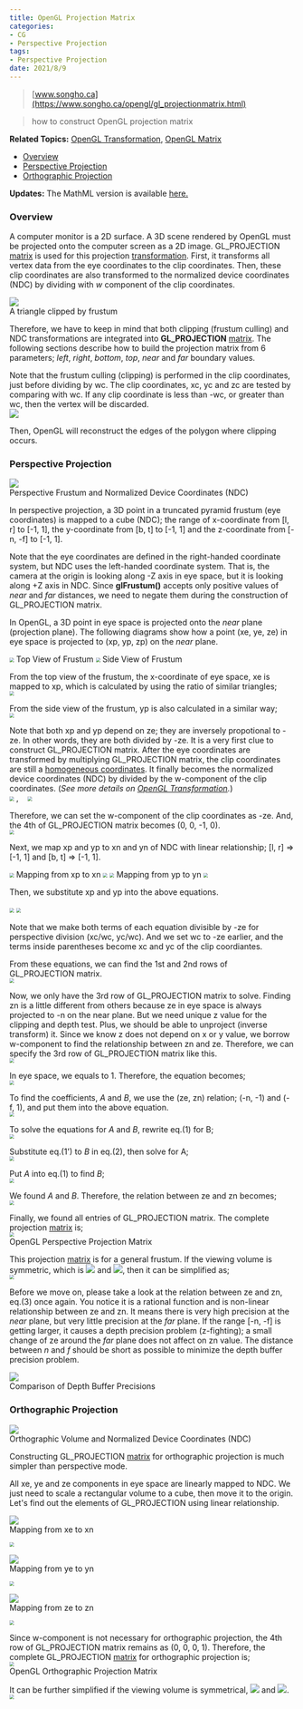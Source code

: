 ```yaml
---
title: OpenGL Projection Matrix
categories:
- CG
- Perspective Projection
tags:
- Perspective Projection
date: 2021/8/9
---
```




> [www.songho.ca](https://www.songho.ca/opengl/gl_projectionmatrix.html)

> how to construct OpenGL projection matrix

**Related Topics:** [OpenGL Transformation](https://www.songho.ca/opengl/gl_transform.html), [OpenGL Matrix](https://www.songho.ca/opengl/gl_matrix.html)

*   [Overview](#overview)
*   [Perspective Projection](#perspective)
*   [Orthographic Projection](#ortho)

**Updates:** The MathML version is available [here.](https://www.songho.ca/opengl/gl_projectionmatrix_mathml.html)

### Overview

A computer monitor is a 2D surface. A 3D scene rendered by OpenGL must be projected onto the computer screen as a 2D image. GL_PROJECTION [matrix](https://www.songho.ca/opengl/gl_matrix.html) is used for this projection [transformation](https://www.songho.ca/opengl/gl_transform.html). First, it transforms all vertex data from the eye coordinates to the clip coordinates. Then, these clip coordinates are also transformed to the normalized device coordinates (NDC) by dividing with _w_ component of the clip coordinates.

![](https://www.songho.ca/opengl/files/gl_frustumclip.png)  
A triangle clipped by frustum

Therefore, we have to keep in mind that both clipping (frustum culling) and NDC transformations are integrated into **GL_PROJECTION** [matrix](https://www.songho.ca/opengl/gl_matrix.html). The following sections describe how to build the projection matrix from 6 parameters; _left_, _right_, _bottom_, _top_, _near_ and _far_ boundary values.

Note that the frustum culling (clipping) is performed in the clip coordinates, just before dividing by wc. The clip coordinates, xc, yc and zc are tested by comparing with wc. If any clip coordinate is less than -wc, or greater than wc, then the vertex will be discarded.  
![](https://www.songho.ca/opengl/files/gl_projectionmatrix_eq27.png)

Then, OpenGL will reconstruct the edges of the polygon where clipping occurs.

### Perspective Projection

![](https://www.songho.ca/opengl/files/gl_projectionmatrix01.png)  
Perspective Frustum and Normalized Device Coordinates (NDC)

In perspective projection, a 3D point in a truncated pyramid frustum (eye coordinates) is mapped to a cube (NDC); the range of x-coordinate from [l, r] to [-1, 1], the y-coordinate from [b, t] to [-1, 1] and the z-coordinate from [-n, -f] to [-1, 1].

Note that the eye coordinates are defined in the right-handed coordinate system, but NDC uses the left-handed coordinate system. That is, the camera at the origin is looking along -Z axis in eye space, but it is looking along +Z axis in NDC. Since **glFrustum()** accepts only positive values of _near_ and _far_ distances, we need to negate them during the construction of GL_PROJECTION matrix.

In OpenGL, a 3D point in eye space is projected onto the _near_ plane (projection plane). The following diagrams show how a point (xe, ye, ze) in eye space is projected to (xp, yp, zp) on the _near_ plane.

<img src="https://www.songho.ca/opengl/files/gl_projectionmatrix03.png" style="zoom:50%;" />  
Top View of Frustum

<img src="https://www.songho.ca/opengl/files/gl_projectionmatrix04.png" style="zoom:50%;" />  
Side View of Frustum

From the top view of the frustum, the x-coordinate of eye space, xe is mapped to xp, which is calculated by using the ratio of similar triangles;  
<img src="https://www.songho.ca/opengl/files/gl_projectionmatrix_eq01.png" style="zoom:50%;" />

From the side view of the frustum, yp is also calculated in a similar way;  
<img src="https://www.songho.ca/opengl/files/gl_projectionmatrix_eq02.png" style="zoom:50%;" />

Note that both xp and yp depend on ze; they are inversely propotional to -ze. In other words, they are both divided by -ze. It is a very first clue to construct GL_PROJECTION matrix. After the eye coordinates are transformed by multiplying GL_PROJECTION matrix, the clip coordinates are still a [homogeneous coordinates](https://www.songho.ca/math/homogeneous/homogeneous.html). It finally becomes the normalized device coordinates (NDC) by divided by the w-component of the clip coordinates. (_See more details on [OpenGL Transformation](https://www.songho.ca/opengl/gl_transform.html)._)  
<img src="https://www.songho.ca/opengl/files/gl_transform08.png" style="zoom:50%;" /> ,    <img src="https://www.songho.ca/opengl/files/gl_transform12.png" style="zoom:50%;" />

Therefore, we can set the w-component of the clip coordinates as -ze. And, the 4th of GL_PROJECTION matrix becomes (0, 0, -1, 0).  
<img src="https://www.songho.ca/opengl/files/gl_projectionmatrix_eq03.png" style="zoom:50%;" />

Next, we map xp and yp to xn and yn of NDC with linear relationship; [l, r] ⇒ [-1, 1] and [b, t] ⇒ [-1, 1].

<img src="https://www.songho.ca/opengl/files/gl_projectionmatrix05.png" style="zoom:50%;" />  
Mapping from xp to xn

<img src="https://www.songho.ca/opengl/files/gl_projectionmatrix_eq04.png" style="zoom:50%;" />

<img src="https://www.songho.ca/opengl/files/gl_projectionmatrix06.png" style="zoom:50%;" />  
Mapping from yp to yn

<img src="https://www.songho.ca/opengl/files/gl_projectionmatrix_eq05.png" style="zoom:50%;" />

Then, we substitute xp and yp into the above equations.

<img src="https://www.songho.ca/opengl/files/gl_projectionmatrix_eq06.png" style="zoom:50%;" />

<img src="https://www.songho.ca/opengl/files/gl_projectionmatrix_eq07.png" style="zoom:50%;" />

Note that we make both terms of each equation divisible by -ze for perspective division (xc/wc, yc/wc). And we set wc to -ze earlier, and the terms inside parentheses become xc and yc of the clip coordiantes.

From these equations, we can find the 1st and 2nd rows of GL_PROJECTION matrix.  
<img src="https://www.songho.ca/opengl/files/gl_projectionmatrix_eq08.png" style="zoom:50%;" />

Now, we only have the 3rd row of GL_PROJECTION matrix to solve. Finding zn is a little different from others because ze in eye space is always projected to -n on the near plane. But we need unique z value for the clipping and depth test. Plus, we should be able to unproject (inverse transform) it. Since we know z does not depend on x or y value, we borrow w-component to find the relationship between zn and ze. Therefore, we can specify the 3rd row of GL_PROJECTION matrix like this.  
<img src="https://www.songho.ca/opengl/files/gl_projectionmatrix_eq10.png" style="zoom:50%;" />

In eye space, we equals to 1. Therefore, the equation becomes;  
<img src="https://www.songho.ca/opengl/files/gl_projectionmatrix_eq11.png" style="zoom:50%;" />

To find the coefficients, _A_ and _B_, we use the (ze, zn) relation; (-n, -1) and (-f, 1), and put them into the above equation.  
<img src="https://www.songho.ca/opengl/files/gl_projectionmatrix_eq12.png" style="zoom:50%;" />

To solve the equations for _A_ and _B_, rewrite eq.(1) for B;  
<img src="https://www.songho.ca/opengl/files/gl_projectionmatrix_eq13.png" style="zoom:50%;" />

Substitute eq.(1') to _B_ in eq.(2), then solve for A;  
<img src="https://www.songho.ca/opengl/files/gl_projectionmatrix_eq14.png" style="zoom:50%;" />

Put _A_ into eq.(1) to find _B_;  
<img src="https://www.songho.ca/opengl/files/gl_projectionmatrix_eq15.png" style="zoom:50%;" />

We found _A_ and _B_. Therefore, the relation between ze and zn becomes;  
<img src="https://www.songho.ca/opengl/files/gl_projectionmatrix_eq17.png" style="zoom:50%;" />

Finally, we found all entries of GL_PROJECTION matrix. The complete projection [matrix](https://www.songho.ca/opengl/gl_matrix.html) is;  
<img src="https://www.songho.ca/opengl/files/gl_projectionmatrix_eq16.png" style="zoom:50%;" />  
OpenGL Perspective Projection Matrix

This projection [matrix](https://www.songho.ca/opengl/gl_matrix.html) is for a general frustum. If the viewing volume is symmetric, which is ![](https://www.songho.ca/opengl/files/gl_projectionmatrix_eq18.png) and ![](https://www.songho.ca/opengl/files/gl_projectionmatrix_eq19.png), then it can be simplified as;  
<img src="https://www.songho.ca/opengl/files/gl_projectionmatrix_eq20.png" style="zoom:50%;" />

Before we move on, please take a look at the relation between ze and zn, eq.(3) once again. You notice it is a rational function and is non-linear relationship between ze and zn. It means there is very high precision at the _near_ plane, but very little precision at the _far_ plane. If the range [-n, -f] is getting larger, it causes a depth precision problem (z-fighting); a small change of ze around the _far_ plane does not affect on zn value. The distance between _n_ and _f_ should be short as possible to minimize the depth buffer precision problem.

![](https://www.songho.ca/opengl/files/gl_projectionmatrix07.png)  
Comparison of Depth Buffer Precisions

### Orthographic Projection

![](https://www.songho.ca/opengl/files/gl_projectionmatrix02.png)  
Orthographic Volume and Normalized Device Coordinates (NDC)

Constructing GL_PROJECTION [matrix](https://www.songho.ca/opengl/gl_matrix.html) for orthographic projection is much simpler than perspective mode.

All xe, ye and ze components in eye space are linearly mapped to NDC. We just need to scale a rectangular volume to a cube, then move it to the origin. Let's find out the elements of GL_PROJECTION using linear relationship.

![](https://www.songho.ca/opengl/files/gl_projectionmatrix08.png)  
Mapping from xe to xn

<img src="https://www.songho.ca/opengl/files/gl_projectionmatrix_eq21.png" style="zoom:50%;" />

![](https://www.songho.ca/opengl/files/gl_projectionmatrix09.png)  
Mapping from ye to yn

<img src="https://www.songho.ca/opengl/files/gl_projectionmatrix_eq22.png" style="zoom:50%;" />

![](https://www.songho.ca/opengl/files/gl_projectionmatrix10.png)  
Mapping from ze to zn

<img src="https://www.songho.ca/opengl/files/gl_projectionmatrix_eq23.png" style="zoom:50%;" />

Since w-component is not necessary for orthographic projection, the 4th row of GL_PROJECTION matrix remains as (0, 0, 0, 1). Therefore, the complete GL_PROJECTION [matrix](https://www.songho.ca/opengl/gl_matrix.html) for orthographic projection is;  
<img src="https://www.songho.ca/opengl/files/gl_projectionmatrix_eq24.png" style="zoom:50%;" />  
OpenGL Orthographic Projection Matrix

It can be further simplified if the viewing volume is symmetrical, ![](https://www.songho.ca/opengl/files/gl_projectionmatrix_eq18.png) and ![](https://www.songho.ca/opengl/files/gl_projectionmatrix_eq19.png).  
<img src="https://www.songho.ca/opengl/files/gl_projectionmatrix_eq25.png" style="zoom:50%;" />